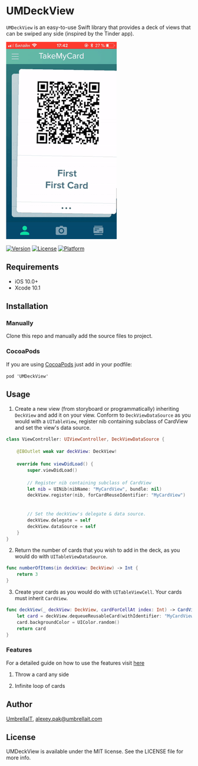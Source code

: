 # UMDeckView
`UMDeckView` is an easy-to-use Swift library that provides a deck of views that can be swiped any side (inspired by the Tinder app).

![](https://github.com/umbrellaitcom/DeckView/blob/master/Example/demo.gif)

[![Version](https://img.shields.io/cocoapods/v/UMDeckView.svg?style=flat)](http://cocoapods.org/pods/UMDeckView)
[![License](https://img.shields.io/cocoapods/l/UMDeckView.svg?style=flat)](http://cocoapods.org/pods/UMDeckView)
[![Platform](https://img.shields.io/cocoapods/p/UMDeckView.svg?style=flat)](http://cocoapods.org/pods/UMDeckView)

## Requirements

- iOS 10.0+
- Xcode 10.1


## Installation

### Manually

Clone this repo and manually add the source files to project.

### CocoaPods
If you are using [CocoaPods](https://cocoapods.org) just add in your podfile:

`pod 'UMDeckView'`

## Usage
1) Create a new view (from storyboard or programmatically) inheriting `DeckView` and add it on your view. Conform to `DeckViewDataSource` as you would with a `UITableView`, register nib containing subclass of CardView and set the view's data source. 
```swift
class ViewController: UIViewController, DeckViewDataSource {

    @IBOutlet weak var deckView: DeckView!

    override func viewDidLoad() {
        super.viewDidLoad()

        // Register nib containing subclass of CardView
        let nib = UINib(nibName: "MyCardView", bundle: nil)
        deckView.register(nib, forCardReuseIdentifier: "MyCardView")


        // Set the deckView's delegate & data source.
        deckView.delegate = self
        deckView.dataSource = self
    }
}
```

2) Return the number of cards that you wish to add in the deck, as you would do with `UITableViewDataSource`.

```swift
func numberOfItems(in deckView: DeckView) -> Int {
    return 3
}
```

3) Create your cards as you would do with `UITableViewCell`. Your cards must inherit `CardView`.
```swift
func deckView(_ deckView: DeckView, cardForCellAt index: Int) -> CardView {
    let card = deckView.dequeueReusableCard(withIdentifier: "MyCardView")
    card.backgroundColor = UIColor.random()
    return card
}
```

### Features

For a detailed guide on how to use the features visit [here](http://bit.ly/1Y9qX10)

1) Throw a card any side

2) Infinite loop of cards

## Author

[UmbrellaIT](https://umbrellait.com), alexey.pak@umbrellait.com

## License

UMDeckView is available under the MIT license. See the LICENSE file for more info.
